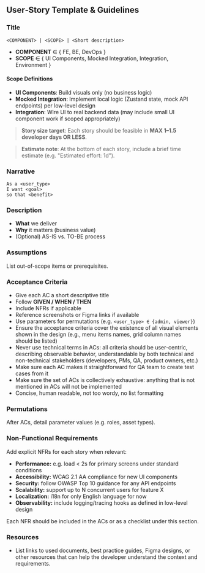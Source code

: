 ## User‑Story Template & Guidelines

### Title

```
<COMPONENT> | <SCOPE> | <Short description>
```

* **COMPONENT** ∈ { FE, BE, DevOps }
* **SCOPE** ∈ { UI Components, Mocked Integration, Integration, Environment }

#### Scope Definitions

* **UI Components**: Build visuals only (no business logic)
* **Mocked Integration**: Implement local logic (Zustand state, mock API endpoints) per low-level design
* **Integration**: Wire UI to real backend data (may include small UI component work if scoped appropriately)

> **Story size target**: Each story should be feasible in **MAX 1–1.5 developer days OR LESS**.

> **Estimate note**: At the bottom of each story, include a brief time estimate (e.g. "Estimated effort: 1d").

### Narrative

```
As a <user_type>
I want <goal>
so that <benefit>
```

### Description

* **What** we deliver
* **Why** it matters (business value)
* (Optional) AS-IS vs. TO-BE process

### Assumptions

List out-of-scope items or prerequisites.

### Acceptance Criteria

* Give each AC a short descriptive title
* Follow **GIVEN / WHEN / THEN**
* Include NFRs if applicable
* Reference screenshots or Figma links if available
* Use parameters for permutations (e.g. `<user_type> ∈ {admin, viewer}`)
* Ensure the acceptance criteria cover the existence of all visual elements shown in the design (e.g., menu items names, grid column names should be listed)
* Never use technical terms in ACs: all criteria should be user-centric, describing observable behavior, understandable by both technical and non-technical stakeholders (developers, PMs, QA, product owners, etc.)
* Make sure each AC makes it straightforward for QA team to create test cases from it
* Make sure the set of ACs is collectively exhaustive: anything that is not mentioned in ACs will not be implemented
* Concise, human readable, not too wordy, no list formatting

### Permutations

After ACs, detail parameter values (e.g. roles, asset types).


### Non-Functional Requirements

Add explicit NFRs for each story when relevant:

* **Performance:** e.g. load < 2s for primary screens under standard conditions
* **Accessibility:** WCAG 2.1 AA compliance for new UI components
* **Security:** follow OWASP Top 10 guidance for any API endpoints
* **Scalability:** support up to N concurrent users for feature X
* **Localization:** i18n for only English language for now
* **Observability:** include logging/tracing hooks as defined in low-level design

Each NFR should be included in the ACs or as a checklist under this section.


### Resources

* List links to used documents, best practice guides, Figma designs, or other resources that can help the developer understand the context and requirements.
